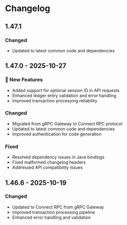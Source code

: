 # Changelog

## 1.47.1

### Changed
- Updated to latest common code and dependencies

## 1.47.0 - 2025-10-27

### 🚀 New Features
- Added support for optional session ID in API requests
- Enhanced ledger entry validation and error handling
- Improved transaction processing reliability

### Changed
- Migrated from gRPC Gateway to Connect RPC protocol
- Updated to latest common code and dependencies
- Improved authentication for code generation

### Fixed
- Resolved dependency issues in Java bindings
- Fixed malformed changelog headers
- Addressed API compatibility issues

## 1.46.6 - 2025-10-19

### Changed
- Updated to Connect RPC from gRPC Gateway
- Improved transaction processing pipeline
- Enhanced error handling and validation
